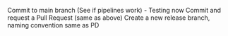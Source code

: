 Commit to main branch (See if pipelines work) - Testing now
Commit and request a Pull Request (same as above)
Create a new release branch, naming convention same as PD
